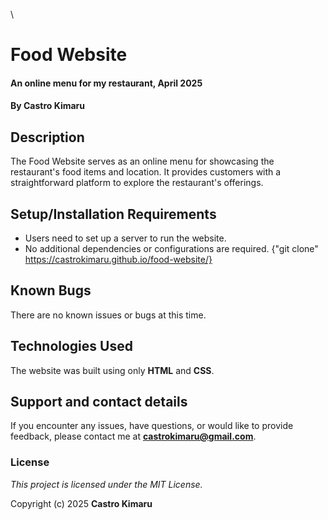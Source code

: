 \
# Food Website

#### An online menu for my restaurant, April 2025  
#### By **Castro Kimaru**

## Description
The Food Website serves as an online menu for showcasing the restaurant's food items and location. It provides customers with a straightforward platform to explore the restaurant's offerings.

## Setup/Installation Requirements
* Users need to set up a server to run the website.  
* No additional dependencies or configurations are required.
{"git clone" https://castrokimaru.github.io/food-website/}
## Known Bugs
There are no known issues or bugs at this time.

## Technologies Used
The website was built using only **HTML** and **CSS**.

## Support and contact details
If you encounter any issues, have questions, or would like to provide feedback, please contact me at **castrokimaru@gmail.com**.

### License
*This project is licensed under the MIT License.*

Copyright (c) 2025 **Castro Kimaru**
